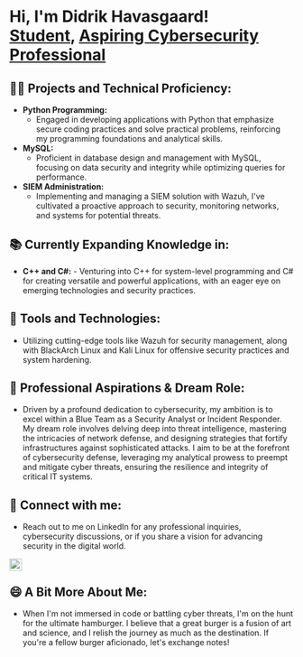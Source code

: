 <h1>Hi, I'm Didrik Havasgaard! <br/><a href="https://github.com/havasgaard">Student</a>, <a href="https://linkedin.com/in/havasgaard">Aspiring Cybersecurity Professional</a></h1>

<h2>👨‍💻 Projects and Technical Proficiency:</h2>

- <b>Python Programming:</b>
  - Engaged in developing applications with Python that emphasize secure coding practices and solve practical problems, reinforcing my programming foundations and analytical skills.
- <b>MySQL:</b>
  - Proficient in database design and management with MySQL, focusing on data security and integrity while optimizing queries for performance.
- <b>SIEM Administration:</b>
  - Implementing and managing a SIEM solution with Wazuh, I've cultivated a proactive approach to security, monitoring networks, and systems for potential threats.

<h2>📚 Currently Expanding Knowledge in:</h2>

- <b>C++ and C#:</b> - Venturing into C++ for system-level programming and C# for creating versatile and powerful applications, with an eager eye on emerging technologies and security practices.

<h2>🔧 Tools and Technologies:</h2>

- Utilizing cutting-edge tools like Wazuh for security management, along with BlackArch Linux and Kali Linux for offensive security practices and system hardening.

<h2> 💼 Professional Aspirations & Dream Role:</h2>

- Driven by a profound dedication to cybersecurity, my ambition is to excel within a Blue Team as a Security Analyst or Incident Responder. My dream role involves delving deep into threat intelligence, mastering the intricacies of network defense, and designing strategies that fortify infrastructures against sophisticated attacks. I aim to be at the forefront of cybersecurity defense, leveraging my analytical prowess to preempt and mitigate cyber threats, ensuring the resilience and integrity of critical IT systems.

<h2> 🤳 Connect with me:</h2>

- Reach out to me on LinkedIn for any professional inquiries, cybersecurity discussions, or if you share a vision for advancing security in the digital world.

[<img align="left" alt="Didrik Havasgaard | LinkedIn" width="22px" src="https://cdn.jsdelivr.net/npm/simple-icons@v3/icons/linkedin.svg" />][linkedin]

<br />

<h2> 😄 A Bit More About Me:</h2>

- When I'm not immersed in code or battling cyber threats, I'm on the hunt for the ultimate hamburger. I believe that a great burger is a fusion of art and science, and I relish the journey as much as the destination. If you're a fellow burger aficionado, let's exchange notes!

[linkedin]: https://linkedin.com/in/havasgaard

<!--
**havasgaard/havasgaard** is a ✨ _special_ ✨ repository because its `README.md` (this file) appears on your GitHub profile.

Here are some ideas to get you started:
- 🔭 I’m currently working on ...
- 🌱 I’m currently learning ...
- 👯 I’m looking to collaborate on ...
- 🤔 I’m looking for help with ...
- 💬 Ask me about ...
- 📫 How to reach me: ...
- 😄 Pronouns: He/Him
- ⚡ Fun fact: ...
-->
